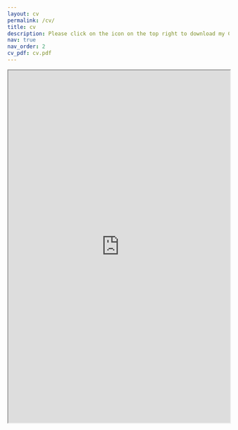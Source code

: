 ```yaml
---
layout: cv
permalink: /cv/
title: cv
description: Please click on the icon on the top right to download my CV if it does not show up in your browser.
nav: true
nav_order: 2
cv_pdf: cv.pdf
---
```

<div style="width: 100%; height:800">
<iframe src="https://filippomazzoli.github.io//assets/pdf/main.pdf" width="100%" height="800"></iframe>
</div>
